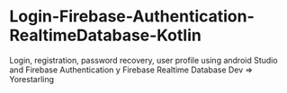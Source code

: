 # Login-Firebase-Authentication-RealtimeDatabase-Kotlin
Login, registration, password recovery, user profile using android Studio and Firebase Authentication y Firebase Realtime Database
Dev => Yorestarling 
